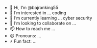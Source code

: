 - 👋 Hi, I’m @bajranking55
- 👀 I’m interested in ... coding
- 🌱 I’m currently learning ... cyber security
- 💞️ I’m looking to collaborate on ...
- 📫 How to reach me ...
- 😄 Pronouns: ...
- ⚡ Fun fact: ...

<!---
bajranking55/bajranking55 is a ✨ special ✨ repository because its `README.md` (this file) appears on your GitHub profile.
You can click the Preview link to take a look at your changes.
--->
